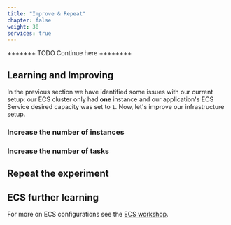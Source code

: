```yaml
---
title: "Improve & Repeat"
chapter: false
weight: 30
services: true
---
```


+++++++ TODO Continue here ++++++++

## Learning and Improving

In the previous section we have identified some issues with our current setup: our ECS cluster only had **one** instance and our application's ECS Service desired capacity was set to `1`. Now, let's improve our infrastructure setup. 

### Increase the number of instances 

### Increase the number of tasks


## Repeat the experiment



## ECS further learning

For more on ECS configurations see the [ECS workshop](https://ecsworkshop.com/).
